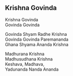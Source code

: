 ## Krishna Govinda


Krishna Govinda  
Govinda Govinda

Govinda Shyam Radhe Krishna  
Govinda Govinda Paremananda  
Ghana Shyama Ananda Krishna

Madhurana Krishna  
Madhusudhana Krishna  
Keshava, Madhava,  
Yadunanda Nanda Ananda

